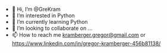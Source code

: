 - 👋 Hi, I’m @GreKram
- 👀 I’m interested in Python
- 🌱 I’m currently learning Python
- 💞️ I’m looking to collaborate on ...
- 📫 How to reach me kramberger.gregor@gmail.com or https://www.linkedin.com/in/gregor-kramberger-456b81138/

<!---
GreKram/GreKram is a ✨ special ✨ repository because its `README.md` (this file) appears on your GitHub profile.
You can click the Preview link to take a look at your changes.
--->
